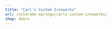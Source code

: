 ```yaml
---
title: "Carl's Custom Ironworks"
url: /colorado-springs/carls-custom-ironworks/
shop: doors
---
```

